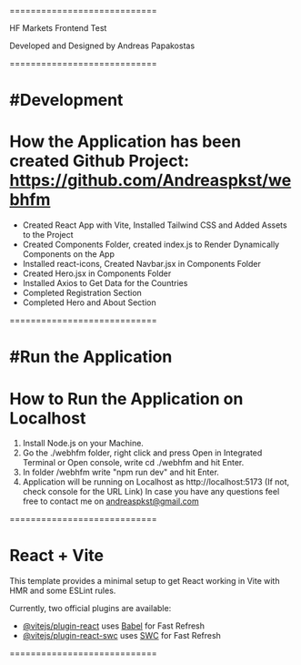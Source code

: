 ============================

HF Markets Frontend Test 

Developed and Designed by Andreas Papakostas

============================

#Development
============================
How the Application has been created
Github Project: https://github.com/Andreaspkst/webhfm
============================

- Created React App with Vite, Installed Tailwind CSS and Added Assets to the Project
- Created Components Folder, created index.js to Render Dynamically Components on the App
- Installed react-icons, Created Navbar.jsx in Components Folder
- Created Hero.jsx in Components Folder
- Installed Axios to Get Data for the Countries
- Completed Registration Section
- Completed Hero and About Section

============================

#Run the Application
============================
How to Run the Application on Localhost
============================

1) Install Node.js on your Machine.
2) Go the ./webhfm folder, right click and press Open in Integrated Terminal or Open console, write cd ./webhfm and hit Enter.
3) In folder /webhfm write "npm run dev" and hit Enter.
4) Application will be running on Localhost as http://localhost:5173 (If not, check console for the URL Link)
In case you have any questions feel free to contact me on andreaspkst@gmail.com

============================

# React + Vite

This template provides a minimal setup to get React working in Vite with HMR and some ESLint rules.

Currently, two official plugins are available:

- [@vitejs/plugin-react](https://github.com/vitejs/vite-plugin-react/blob/main/packages/plugin-react/README.md) uses [Babel](https://babeljs.io/) for Fast Refresh
- [@vitejs/plugin-react-swc](https://github.com/vitejs/vite-plugin-react-swc) uses [SWC](https://swc.rs/) for Fast Refresh

============================